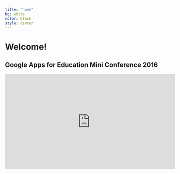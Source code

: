 ```yaml
---
title: "home"
bg: white
color: black
style: center
---
```


# Welcome!

## **Google Apps for Education Mini Conference 2016**
<div class="icontain">
  <iframe width="560" height="315" src="https://www.youtube.com/embed/AU6griVizR8?rel=0&amp;controls=0&amp;showinfo=0" frameborder="0" allowfullscreen></iframe>
</div>
